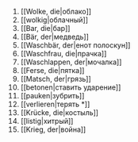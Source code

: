 1. [[Wolke, die|облако]]
2. [[wolkig|облачный]]
3. [[Bar, die|бар]]
4. [[Bär, der|медведь]]
5. [[Waschbär, der|енот полоскун]]
6. [[Waschfrau, die|прачка]]
7. [[Waschlappen, der|мочалка]]
8. [[Ferse, die|пятка]]
9. [[Matsch, der|грязь]]
10. [[betonen|ставить ударение]]
11. [[pauken|зубрить]]
12. [[verlieren|терять *]]
13. [[Krücke, die|костыль]]
14. [[listig|хитрый]]
15. [[Krieg, der|война]]
